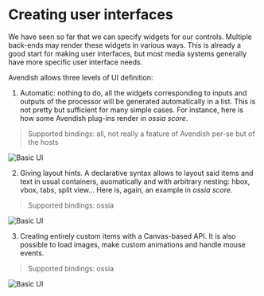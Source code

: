 # Creating user interfaces

We have seen so far that we can specify widgets for our controls. Multiple back-ends may render these widgets in various ways.
This is already a good start for making user interfaces, but most media systems generally have more specific user interface needs.

Avendish allows three levels of UI definition: 

1. Automatic: nothing to do, all the widgets corresponding to inputs and outputs of the processor will be generated automatically in a list. This is not pretty but sufficient for many simple cases. For instance, here is how some Avendish plug-ins render in *ossia score*.

> Supported bindings: all, not really a feature of Avendish per-se but of the hosts

![Basic UI](images/ui-basic.png)


2. Giving layout hints. A declarative syntax allows to layout said items and text in usual containers, auomatically and with arbitrary nesting: hbox, vbox, tabs, split view... Here is, again, an example in *ossia score*.

> Supported bindings: ossia

![Basic UI](images/ui-layout.png)

3. Creating entirely custom items with a Canvas-based API. It is also possible to load images, make custom animations and handle mouse events.

> Supported bindings: ossia

![Basic UI](images/ui-image.gif)